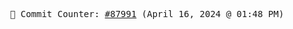 <p align="center">
    <samp>
        📮 Commit Counter: <a href="https://github.com/Javascript-void0/Javascript-void0/commits/main">#87991</a> (April 16, 2024 @ 01:48 PM)
    </samp>
</p>